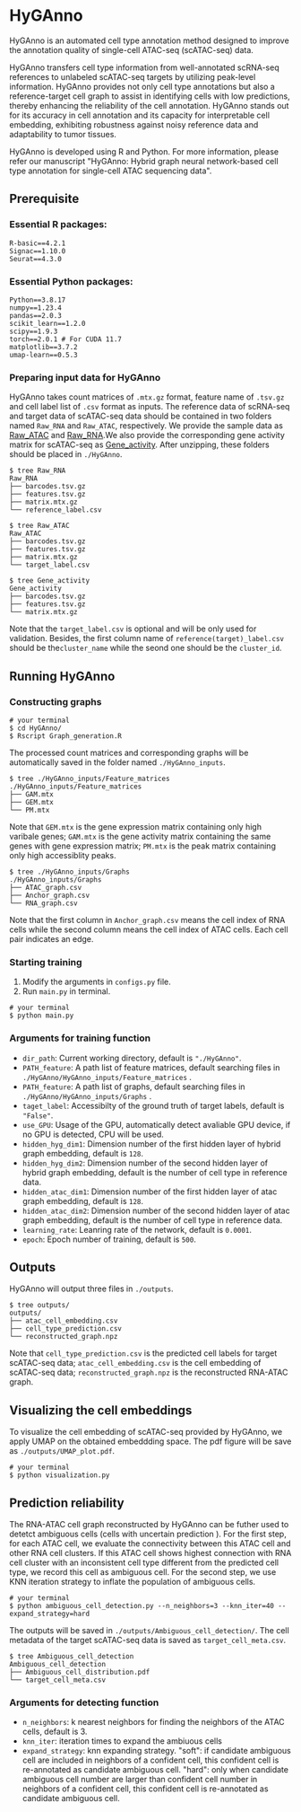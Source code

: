 # HyGAnno
HyGAnno is an automated cell type annotation method designed to improve the annotation quality of single-cell ATAC-seq (scATAC-seq) data. 

HyGAnno transfers cell type information from well-annotated scRNA-seq references to unlabeled scATAC-seq targets by utilizing peak-level information. HyGAnno provides not only cell type annotations but also a reference-target cell graph to assist in identifying cells with low predictions, thereby enhancing the reliability of the cell annotation. HyGAnno stands out for its accuracy in cell annotation and its capacity for interpretable cell embedding, exhibiting robustness against noisy reference data and adaptability to tumor tissues. 

HyGAnno is developed using R and Python. For more information, please refer our manuscript "HyGAnno: Hybrid graph neural network-based cell type annotation for single-cell ATAC sequencing data". 
## Prerequisite 
### Essential R packages: 
```
R-basic==4.2.1
Signac==1.10.0
Seurat==4.3.0
```
### Essential Python packages:  
```
Python==3.8.17
numpy==1.23.4
pandas==2.0.3
scikit_learn==1.2.0
scipy==1.9.3
torch==2.0.1 # For CUDA 11.7
matplotlib==3.7.2
umap-learn==0.5.3
```
### Preparing input data for HyGAnno
HyGAnno takes count matrices of `.mtx.gz` format, feature name of `.tsv.gz` and cell label list of `.csv` format as inputs. The reference data of scRNA-seq and target data of scATAC-seq data should be contained in two folders named `Raw_RNA` and `Raw_ATAC`, respectively. We provide the sample data as [Raw_ATAC](https://hygannodata.s3.ap-northeast-1.amazonaws.com/Raw_ATAC.zip) and [Raw_RNA](https://hygannodata.s3.ap-northeast-1.amazonaws.com/Raw_RNA.zip).We also provide the corresponding gene activity matrix for scATAC-seq as [Gene_activity](https://hygannodata.s3.ap-northeast-1.amazonaws.com/Gene_activity.zip). After unzipping, these folders should be placed in `./HyGAnno`.
```
$ tree Raw_RNA
Raw_RNA
├── barcodes.tsv.gz
├── features.tsv.gz
├── matrix.mtx.gz
└── reference_label.csv

$ tree Raw_ATAC
Raw_ATAC
├── barcodes.tsv.gz
├── features.tsv.gz
├── matrix.mtx.gz
└── target_label.csv

$ tree Gene_activity
Gene_activity
├── barcodes.tsv.gz
├── features.tsv.gz
└── matrix.mtx.gz
```
Note that the `target_label.csv` is optional and will be only used for validation. Besides, the first column name of `reference(target)_label.csv` should be the`cluster_name` while the seond one should be the `cluster_id`.
## Running HyGAnno

### Constructing graphs
```
# your terminal
$ cd HyGAnno/
$ Rscript Graph_generation.R
```
The processed count matrices and corresponding graphs will be automatically saved in the folder named `./HyGAnno_inputs`.
```
$ tree ./HyGAnno_inputs/Feature_matrices
./HyGAnno_inputs/Feature_matrices
├── GAM.mtx 
├── GEM.mtx 
└── PM.mtx 
```
Note that `GEM.mtx` is the gene expression matrix containing only high varibale genes; `GAM.mtx` is the gene activity matrix containing the same genes with gene expression matrix; `PM.mtx` is the peak matrix containing only high accessiblity peaks.
```
$ tree ./HyGAnno_inputs/Graphs
./HyGAnno_inputs/Graphs
├── ATAC_graph.csv
├── Anchor_graph.csv
└── RNA_graph.csv
```
Note that the first column in `Anchor_graph.csv` means the cell index of RNA cells while the second column means the cell index of ATAC cells. Each cell pair indicates an edge.

### Starting training
1. Modify the arguments in `configs.py` file.
2. Run `main.py` in terminal.
```
# your terminal
$ python main.py
```
### Arguments for training function
- `dir_path`: Current working directory, default is `"./HyGAnno"`.
- `PATH_feature`: A path list of feature matrices, default searching files in `./HyGAnno/HyGAnno_inputs/Feature_matrices` .
- `PATH_feature`: A path list of graphs, default searching files in `./HyGAnno/HyGAnno_inputs/Graphs` .
- `taget_label`: Accessibilty of the ground truth of target labels, default is `"False"`.
- `use_GPU`: Usage of the GPU, automatically detect avaliable GPU device, if no GPU is detected, CPU will be used.
- `hidden_hyg_dim1`: Dimension number of the first hidden layer of hybrid graph embedding, default is `128`.
- `hidden_hyg_dim2`: Dimension number of the second hidden layer of hybrid graph embedding, default is the number of cell type in reference data.
- `hidden_atac_dim1`: Dimension number of the first hidden layer of atac graph embedding, default is `128`.
- `hidden_atac_dim2`: Dimension number of the second hidden layer of atac graph embedding, default is the number of cell type in reference data.
- `learning_rate`: Leanring rate of the network, default is `0.0001`.
- `epoch`: Epoch number of training, default is `500`.

## Outputs
HyGAnno will output three files in `./outputs`.
```
$ tree outputs/
outputs/
├── atac_cell_embedding.csv
├── cell_type_prediction.csv
└── reconstructed_graph.npz
```
Note that `cell_type_prediction.csv` is the predicted cell labels for target scATAC-seq data; `atac_cell_embedding.csv` is the cell embedding of scATAC-seq data; `reconstructed_graph.npz` is the reconstructed RNA-ATAC graph. 

## Visualizing the cell embeddings
To visualize the cell embedding of scATAC-seq provided by HyGAnno, we apply UMAP on the obtained embeddding space. The pdf figure will be save as `./outputs/UMAP_plot.pdf`.
```
# your terminal
$ python visualization.py
```

## Prediction reliability
The RNA-ATAC cell graph reconstructed by HyGAnno can be futher used to detetct ambiguous cells (cells with uncertain prediction ). For the first step, for each ATAC cell, we evaluate the connectivity between this ATAC cell and other RNA cell clusters. If this ATAC cell shows highest connection with RNA cell cluster with an inconsistent cell type different from the predicted cell type, we record this cell as ambiguous cell. For the second step, we use KNN iteration strategy to inflate the population of ambiguous cells.
```
# your terminal
$ python ambiguous_cell_detection.py --n_neighbors=3 --knn_iter=40 --expand_strategy=hard
```
The outputs will be saved in `./outputs/Ambiguous_cell_detection/`. The cell metadata of the target scATAC-seq data is saved as `target_cell_meta.csv`.
```
$ tree Ambiguous_cell_detection
Ambiguous_cell_detection
├── Ambiguous_cell_distribution.pdf
└── target_cell_meta.csv
```
### Arguments for detecting function
- `n_neighbors`: k nearest neighbors for finding the neighbors of the ATAC cells, default is 3. 
- `knn_iter`: iteration times to expand the ambiuous cells
- `expand_strategy`: knn expanding strategy. "soft": if candidate ambiguous cell are included in neighbors of a confident cell, this confident cell is re-annotated as candidate ambiguous cell. "hard": only when candidate ambiguous cell number are larger than confident cell number in neighbors of a confident cell, this confident cell is re-annotated as candidate ambiguous cell.




































